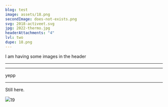 ```yaml
---
blog: test
image: assets/18.png
secondImage: does-not-exists.png
svg: 2018-activeet.svg
jpg: 2022-thermo.jpg
headerAttachments: "4"
lvl: two
dupe: 18.png
---
```

I am having some images in the header

---
---
yepp

---
Still here.

![](18.png)19